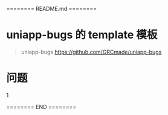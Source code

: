 ======== README.md ========

# uniapp-bugs 的 template 模板
> uniapp-bugs https://github.com/GRCmade/uniapp-bugs

# 问题
1

======== END ========